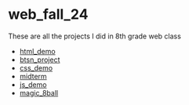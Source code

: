 # web_fall_24
These are all the projects I did in 8th grade web class

<ul>
  <li><a href="html_demo" target="_blank">html_demo</a></li>
  <li><a href="btsn_project" target="_blank">btsn_project</a></li>
  <li><a href="css_demo_2" target="_blank">css_demo</a></li>
  <li><a href="midterm" target="_blank">midterm</a></li>
  <li><a href="js_demo" target="_blank">js_demo</a></li>
  <li><a href="magic_8ball" target="_blank">magic_8ball</a></li>
</ul>
